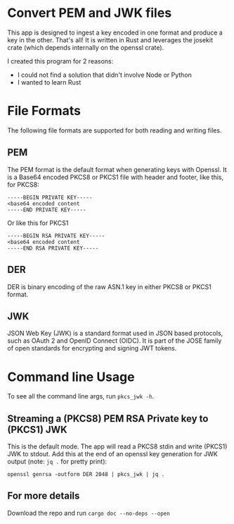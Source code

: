 # Convert PEM and JWK files

This app is designed to ingest a key encoded in one format and produce a
key in the other.  That's all!  It is written in Rust and leverages the
josekit crate (which depends internally on the openssl crate).

I created this program for 2 reasons:
* I could not find a solution that didn't involve Node or Python
* I wanted to learn Rust

# File Formats
The following file formats are supported for both reading and writing files.

## PEM
The PEM format is the default format when generating keys with Openssl.  It
is a Base64 encoded PKCS8 or PKCS1 file with header and footer, like this,
for PKCS8:

````
-----BEGIN PRIVATE KEY-----
<base64 encoded content
-----END PRIVATE KEY-----
````

Or like this for PKCS1

````
-----BEGIN RSA PRIVATE KEY-----
<base64 encoded content
-----END RSA PRIVATE KEY-----
````

## DER
DER is binary encoding of the raw ASN.1 key in either PKCS8 or PKCS1 format.

## JWK
JSON Web Key (JWK) is a standard format used in JSON based protocols, such as
OAuth 2 and OpenID Connect (OIDC). It is part of the JOSE family of open standards
for encrypting and signing JWT tokens.

# Command line Usage
To see all the command line args, run `pkcs_jwk -h`.

## Streaming a (PKCS8) PEM RSA Private key to (PKCS1) JWK
This is the default mode.  The app will read a PKCS8 stdin and write  (PKCS1) JWK to stdout.
Add this at the end of an openssl key generation for JWK output (note: `jq .` for pretty print):

````
openssl genrsa -outform DER 2048 | pkcs_jwk | jq .
````

## For more details
Download the repo and run `cargo doc --no-deps --open`